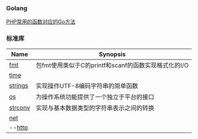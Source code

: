 ### Golang
[PHP常用的函数对应的Go方法](./php_functions.md)


### 标准库
| Name | Synopsis |
| --- | --- |
| [fmt](./std_fmt.md) | 包fmt使用类似于C的printf和scanf的函数实现格式化的I/O |
| [time](./std_time.md) | |
| [strings](./std_strings.md) | 实现操作UTF-8编码字符串的简单函数 |
| [os](./std_os.md) | 为操作系统功能提供了一个独立于平台的接口 |
| [strconv](./std_strconv.md) | 实现与基本数据类型的字符串表示之间的转换 |
| [net](./std_net.md) | |
| --[http](./std_net_http.md) | |
